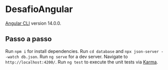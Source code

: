 # DesafioAngular

[Angular CLI](https://github.com/angular/angular-cli) version 14.0.0.

## Passo a passo

Run `npm i` for install dependencies.
Run `cd database` and `npx json-server --watch db.json`.
Run `ng serve` for a dev server. Navigate to `http://localhost:4200/`. 
Run `ng test` to execute the unit tests via [Karma](https://karma-runner.github.io).



